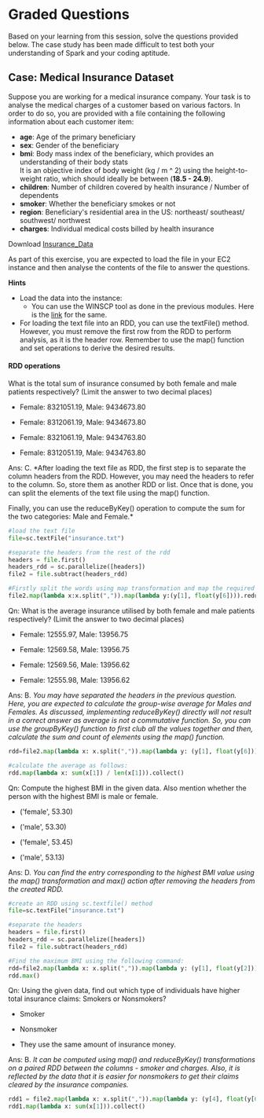 # Graded Questions

Based on your learning from this session, solve the questions provided below. The case study has been made difficult to test both your understanding of Spark and your coding aptitude.

## Case: Medical Insurance Dataset

Suppose you are working for a medical insurance company. Your task is to analyse the medical charges of a customer based on various factors. In order to do so, you are provided with a file containing the following information about each customer item:

- **age**: Age of the primary beneficiary
- **sex**: Gender of the beneficiary
- **bmi**: Body mass index of the beneficiary, which provides an understanding of their body stats  
    It is an objective index of body weight (kg / m ^ 2) using the height-to-weight ratio, which should ideally be between (**18.5 - 24.9**).
- **children**: Number of children covered by health insurance / Number of dependents
- **smoker**: Whether the beneficiary smokes or not
- **region**: Beneficiary's residential area in the US: northeast/ southeast/ southwest/ northwest
- **charges**: Individual medical costs billed by health insurance

Download [Insurance_Data](insurance.txt)

As part of this exercise, you are expected to load the file in your EC2 instance and then analyse the contents of the file to answer the questions.

**Hints**

- Load the data into the instance:
  - You can use the WINSCP tool as done in the previous modules. Here is the [link](https://learn.upgrad.com/course/1426/segment/10220/67418/198061/1050369) for the same.
- For loading the text file into an RDD, you can use the textFile() method. However, you must remove the first row from the RDD to perform analysis, as it is the header row. Remember to use the map() function and set operations to derive the desired results.

#### RDD operations

What is the total sum of insurance consumed by both female and male patients respectively? (Limit the answer to two decimal places)

- Female: 8321051.19, Male: 9434673.80

- Female: 8312061.19, Male: 9434673.80

- Female: 8321061.19, Male: 9434763.80

- Female: 8312051.19, Male: 9434763.80

Ans: C. *After loading the text file as RDD, the first step is to separate the column headers from the RDD. However, you may need the headers to refer to the column. So, store them as another RDD or list. Once that is done, you can split the elements of the text file using the map() function.

Finally, you can use the reduceByKey() operation to compute the sum for the two categories: Male and Female.*

```python
#load the text file
file=sc.textFile("insurance.txt")

#separate the headers from the rest of the rdd
headers = file.first()
headers_rdd = sc.parallelize([headers])
file2 = file.subtract(headers_rdd)

#Firstly split the words using map transformation and map the required columns. Finally, you can use the reduceByKey() operation to compute the sum for the two categories: Male and Female.
file2.map(lambda x:x.split(",")).map(lambda y:(y[1], float(y[6]))).reduceByKey(lambda x, y: x+y).collect()
```

Qn: What is the average insurance utilised by both female and male patients respectively? (Limit the answer to two decimal places)

- Female: 12555.97, Male: 13956.75

- Female: 12569.58, Male: 13956.75

- Female: 12569.56, Male: 13956.62

- Female: 12555.98, Male: 13956.62

Ans: B. *You may have separated the headers in the previous question. Here, you are expected to calculate the group-wise average for Males and Females. As discussed, implementing reduceByKey() directly will not result in a correct answer as average is not a commutative function. So, you can use the groupByKey() function to first club all the values together and then, calculate the sum and count of elements using the map() function.*

```python
rdd=file2.map(lambda x: x.split(",")).map(lambda y: (y[1], float(y[6]))).groupByKey()

#calculate the average as follows:
rdd.map(lambda x: sum(x[1]) / len(x[1])).collect()
```

Qn: Compute the highest BMI in the given data. Also mention whether the person with the highest BMI is male or female.

- ('female', 53.30)

- ('male', 53.30)

- ('female', 53.45)

- ('male', 53.13)

Ans: D. *You can find the entry corresponding to the highest BMI value using the map() transformation and max() action after removing the headers from the created RDD.*

```python
#create an RDD using sc.textfile() method
file=sc.textFile("insurance.txt")

#separate the headers
headers = file.first()
headers_rdd = sc.parallelize([headers])
file2 = file.subtract(headers_rdd)

#Find the maximum BMI using the following command:
rdd=file2.map(lambda x: x.split(",")).map(lambda y: (y[1], float(y[2])))
rdd.max()
```

Qn: Using the given data, find out which type of individuals have higher total insurance claims: Smokers or Nonsmokers?

- Smoker

- Nonsmoker

- They use the same amount of insurance money.

Ans: B. *It can be computed using map() and reduceByKey() transformations on a paired RDD between the columns - smoker and charges. Also, it is reflected by the data that it is easier for nonsmokers to get their claims cleared by the insurance companies.*

```python
rdd1 = file2.map(lambda x: x.split(",")).map(lambda y: (y[4], float(y[6]))).groupByKey()
rdd1.map(lambda x: sum(x[1])).collect()
```
